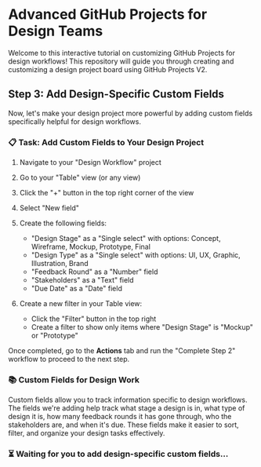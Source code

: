 # Advanced GitHub Projects for Design Teams

Welcome to this interactive tutorial on customizing GitHub Projects for design workflows! This repository will guide you through creating and customizing a design project board using GitHub Projects V2.

## Step 3: Add Design-Specific Custom Fields
Now, let's make your design project more powerful by adding custom fields specifically helpful for design workflows.

### 📋 Task: Add Custom Fields to Your Design Project
1. Navigate to your "Design Workflow" project
2. Go to your "Table" view (or any view)
3. Click the "+" button in the top right corner of the view
4. Select "New field"
5. Create the following fields:
   - "Design Stage" as a "Single select" with options: Concept, Wireframe, Mockup, Prototype, Final
   - "Design Type" as a "Single select" with options: UI, UX, Graphic, Illustration, Brand
   - "Feedback Round" as a "Number" field
   - "Stakeholders" as a "Text" field
   - "Due Date" as a "Date" field

6. Create a new filter in your Table view:
   - Click the "Filter" button in the top right
   - Create a filter to show only items where "Design Stage" is "Mockup" or "Prototype"

Once completed, go to the **Actions** tab and run the "Complete Step 2" workflow to proceed to the next step.

### 📚 Custom Fields for Design Work
Custom fields allow you to track information specific to design workflows. The fields we're adding help track what stage a design is in, what type of design it is, how many feedback rounds it has gone through, who the stakeholders are, and when it's due. These fields make it easier to sort, filter, and organize your design tasks effectively.

### ⏳ Waiting for you to add design-specific custom fields...

<!-- STEP: 2 -->
